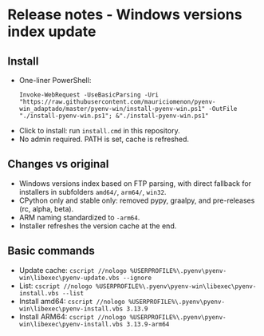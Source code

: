 # Release notes - Windows versions index update

## Install

- One-liner PowerShell:
  ```pwsh
  Invoke-WebRequest -UseBasicParsing -Uri "https://raw.githubusercontent.com/mauriciomenon/pyenv-win_adaptado/master/pyenv-win/install-pyenv-win.ps1" -OutFile "./install-pyenv-win.ps1"; &"./install-pyenv-win.ps1"
  ```
- Click to install: run `install.cmd` in this repository.
- No admin required. PATH is set, cache is refreshed.

## Changes vs original

- Windows versions index based on FTP parsing, with direct fallback for installers in subfolders `amd64/`, `arm64/`, `win32`.
- CPython only and stable only: removed pypy, graalpy, and pre-releases (rc, alpha, beta).
- ARM naming standardized to `-arm64`.
- Installer refreshes the version cache at the end.

## Basic commands

- Update cache: `cscript //nologo %USERPROFILE%\.pyenv\pyenv-win\libexec\pyenv-update.vbs --ignore`
- List: `cscript //nologo %USERPROFILE%\.pyenv\pyenv-win\libexec\pyenv-install.vbs --list`
- Install amd64: `cscript //nologo %USERPROFILE%\.pyenv\pyenv-win\libexec\pyenv-install.vbs 3.13.9`
- Install ARM64: `cscript //nologo %USERPROFILE%\.pyenv\pyenv-win\libexec\pyenv-install.vbs 3.13.9-arm64`

